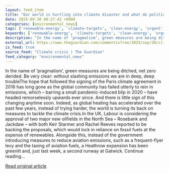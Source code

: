 ```yaml
---
layout: feed_item
title: "Our world is hurtling into climate disaster and what do politicians give us? Oilfields and new runways | Bill McGuire"
date: 2025-09-30 08:27:42 +0000
categories: [environmental_news]
tags: ['renewable-energy', 'climate-targets', 'clean-energy', 'urgent', 'fossil-fuels', 'emissions', 'net-zero']
keywords: ['renewable-energy', 'climate-targets', 'clean-energy', 'urgent', 'into', 'fossil-fuels', 'hurtling', 'world']
description: "In the name of ‘pragmatism’, green measures are being ditched, net zero derided"
external_url: https://www.theguardian.com/commentisfree/2025/sep/30/climate-disaster-oilfields-runways-pragmatism-emissions
is_feed: true
source_feed: "Climate crisis | The Guardian"
feed_category: "environmental_news"
---
```


In the name of ‘pragmatism’, green measures are being ditched, net zero derided. Be very clear: without slashing emissions we are in deep, deep troubleThe hope that followed the signing of the Paris climate agreement in 2016 has long gone as the global community has failed utterly to rein in emissions, which – barring a small pandemic-induced blip in 2020 – have headed remorselessly upwards ever since. And there is little sign of this changing anytime soon. Indeed, as global heating has accelerated over the past few years, instead of trying harder, the world is turning its back on measures to tackle the climate crisis.In the UK, Labour is considering the approval of two major new oilfields in the North Sea – Rosebank and Jackdaw – with both Keir Starmer and Rachel Reeves reported to be backing the proposals, which would lock in reliance on fossil fuels at the expense of renewables. Alongside this, instead of the government introducing measures to reduce aviation emissions, such as a frequent-flyer levy and the taxing of aviation fuels, a Heathrow expansion has been greenlit and, just last week, a second runway at Gatwick. Continue reading...

[Read original article](https://www.theguardian.com/commentisfree/2025/sep/30/climate-disaster-oilfields-runways-pragmatism-emissions)
